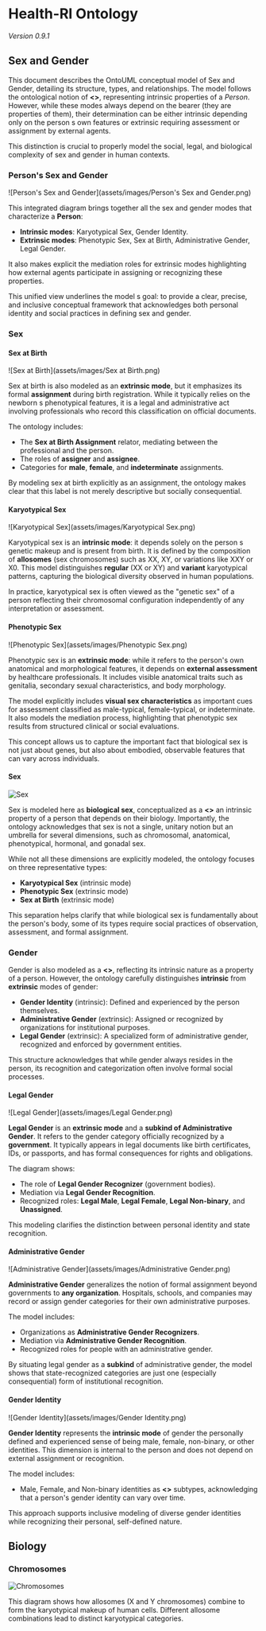 # Health-RI Ontology
*Version 0.9.1*

## Sex and Gender

This document describes the OntoUML conceptual model of Sex and Gender, detailing its structure, types, and relationships. The model follows the ontological notion of **<<mode>>**, representing intrinsic properties of a *Person*. However, while these modes always depend on the bearer (they are properties of them), their determination can be either intrinsic depending only on the person s own features or extrinsic requiring assessment or assignment by external agents.

This distinction is crucial to properly model the social, legal, and biological complexity of sex and gender in human contexts.

### Person's Sex and Gender

![Person's Sex and Gender](assets/images/Person's Sex and Gender.png)

This integrated diagram brings together all the sex and gender modes that characterize a **Person**:

- **Intrinsic modes**: Karyotypical Sex, Gender Identity.
- **Extrinsic modes**: Phenotypic Sex, Sex at Birth, Administrative Gender, Legal Gender.

It also makes explicit the mediation roles for extrinsic modes highlighting how external agents participate in assigning or recognizing these properties.

This unified view underlines the model s goal: to provide a clear, precise, and inclusive conceptual framework that acknowledges both personal identity and social practices in defining sex and gender.

### Sex

#### Sex at Birth

![Sex at Birth](assets/images/Sex at Birth.png)

Sex at birth is also modeled as an **extrinsic mode**, but it emphasizes its formal **assignment** during birth registration. While it typically relies on the newborn s phenotypical features, it is a legal and administrative act involving professionals who record this classification on official documents.

The ontology includes:

- The **Sex at Birth Assignment** relator, mediating between the professional and the person.
- The roles of **assigner** and **assignee**.
- Categories for **male**, **female**, and **indeterminate** assignments.

By modeling sex at birth explicitly as an assignment, the ontology makes clear that this label is not merely descriptive but socially consequential.

#### Karyotypical Sex

![Karyotypical Sex](assets/images/Karyotypical Sex.png)

Karyotypical sex is an **intrinsic mode**: it depends solely on the person s genetic makeup and is present from birth. It is defined by the composition of **allosomes** (sex chromosomes) such as XX, XY, or variations like XXY or X0. This model distinguishes **regular** (XX or XY) and **variant** karyotypical patterns, capturing the biological diversity observed in human populations.

In practice, karyotypical sex is often viewed as the "genetic sex" of a person reflecting their chromosomal configuration independently of any interpretation or assessment.

#### Phenotypic Sex

![Phenotypic Sex](assets/images/Phenotypic Sex.png)

Phenotypic sex is an **extrinsic mode**: while it refers to the person's own anatomical and morphological features, it depends on **external assessment** by healthcare professionals. It includes visible anatomical traits such as genitalia, secondary sexual characteristics, and body morphology.

The model explicitly includes **visual sex characteristics** as important cues for assessment classified as male-typical, female-typical, or indeterminate. It also models the mediation process, highlighting that phenotypic sex results from structured clinical or social evaluations.

This concept allows us to capture the important fact that biological sex is not just about genes, but also about embodied, observable features that can vary across individuals.

#### Sex

![Sex](assets/images/Sex.png)

Sex is modeled here as **biological sex**, conceptualized as a **<<mode>>** an intrinsic property of a person that depends on their biology. Importantly, the ontology acknowledges that sex is not a single, unitary notion but an umbrella for several dimensions, such as chromosomal, anatomical, phenotypical, hormonal, and gonadal sex.

While not all these dimensions are explicitly modeled, the ontology focuses on three representative types:

- **Karyotypical Sex** (intrinsic mode)
- **Phenotypic Sex** (extrinsic mode)
- **Sex at Birth** (extrinsic mode)

This separation helps clarify that while biological sex is fundamentally about the person's body, some of its types require social practices of observation, assessment, and formal assignment.

### Gender

Gender is also modeled as a **<<mode>>**, reflecting its intrinsic nature as a property of a person. However, the ontology carefully distinguishes **intrinsic** from **extrinsic** modes of gender:

- **Gender Identity** (intrinsic): Defined and experienced by the person themselves.
- **Administrative Gender** (extrinsic): Assigned or recognized by organizations for institutional purposes.
- **Legal Gender** (extrinsic): A specialized form of administrative gender, recognized and enforced by government entities.

This structure acknowledges that while gender always resides in the person, its recognition and categorization often involve formal social processes.

#### Legal Gender

![Legal Gender](assets/images/Legal Gender.png)

**Legal Gender** is an **extrinsic mode** and a **subkind of Administrative Gender**. It refers to the gender category officially recognized by a **government**. It typically appears in legal documents like birth certificates, IDs, or passports, and has formal consequences for rights and obligations.

The diagram shows:

- The role of **Legal Gender Recognizer** (government bodies).
- Mediation via **Legal Gender Recognition**.
- Recognized roles: **Legal Male**, **Legal Female**, **Legal Non-binary**, and **Unassigned**.

This modeling clarifies the distinction between personal identity and state recognition.

#### Administrative Gender

![Administrative Gender](assets/images/Administrative Gender.png)

**Administrative Gender** generalizes the notion of formal assignment beyond governments to **any organization**. Hospitals, schools, and companies may record or assign gender categories for their own administrative purposes.

The model includes:

- Organizations as **Administrative Gender Recognizers**.
- Mediation via **Administrative Gender Recognition**.
- Recognized roles for people with an administrative gender.

By situating legal gender as a **subkind** of administrative gender, the model shows that state-recognized categories are just one (especially consequential) form of institutional recognition.

#### Gender Identity

![Gender Identity](assets/images/Gender Identity.png)

**Gender Identity** represents the **intrinsic mode** of gender the personally defined and experienced sense of being male, female, non-binary, or other identities. This dimension is internal to the person and does not depend on external assignment or recognition.

The model includes:

- Male, Female, and Non-binary identities as **<<phase>>** subtypes, acknowledging that a person's gender identity can vary over time.

This approach supports inclusive modeling of diverse gender identities while recognizing their personal, self-defined nature.

## Biology

### Chromosomes

![Chromosomes](assets/images/Chromosomes.png)

This diagram shows how allosomes (X and Y chromosomes) combine to form the karyotypical makeup of human cells. Different allosome combinations lead to distinct karyotypical categories.
